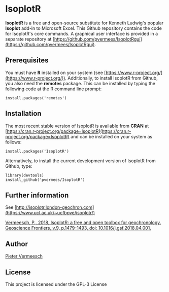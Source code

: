 # IsoplotR

**IsoplotR** is a free and open-source substitute for Kenneth Ludwig's
popular **Isoplot** add-in to Microsoft Excel.  This Github repository
contains the code for IsoplotR's core commands. A graphical user
interface is provided in a separate repository at
[https://github.com/pvermees/IsoplotRgui](https://github.com/pvermees/IsoplotRgui).

## Prerequisites

You must have **R** installed on your system (see
[https://www.r-project.org/](https://www.r-project.org/)).
Additionally, to install IsoplotR from Github, you also need the
**remotes** package.  This can be installed by typing the following
code at the R command line prompt:

```
install.packages('remotes')
```

## Installation

The most recent stable version of IsoplotR is available from **CRAN** at
[https://cran.r-project.org/package=IsoplotR](https://cran.r-project.org/package=IsoplotR)
and can be installed on your system as follows:

```
install.packages('IsoplotR')
```

Alternatively, to install the current development version of IsoplotR from Github, type:

```
library(devtools)
install_github('pvermees/IsoplotR')
```

## Further information

See [http://isoplotr.london-geochron.com](https://www.ucl.ac.uk/~ucfbpve/isoplotr/)

[Vermeesch, P., 2018, IsoplotR: a free and open toolbox for
geochronology. Geoscience Frontiers, v.9, p.1479-1493, doi:
10.1016/j.gsf.2018.04.001.](https://www.ucl.ac.uk/~ucfbpve/papers/VermeeschGSF2018/)

## Author

[Pieter Vermeesch](https://www.ucl.ac.uk/~ucfbpve/)

## License

This project is licensed under the GPL-3 License
